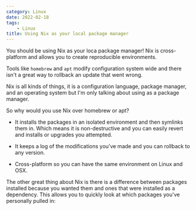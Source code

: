 ```yaml
---
category: Linux
date: 2022-02-18
tags:
    - Linux
title: Using Nix as your local package manager
---
```


You should be using Nix as your loca package manager!  Nix is cross-platform and allows you to
create reproducible environments.

Tools like `homebrew` and `apt` modify configuration system wide and there isn't a great way to
rollback an update that went wrong.

Nix is all kinds of things, it is a configuration language, package manager, and an operating system
but I'm only talking about using as a package manager.

So why would you use Nix over homebrew or apt?

- It installs the packages in an isolated environment and then symlinks them in. Which means it is
non-destructive and you can easily revert and installs or upgrades you attempted.

- It keeps a log of the modifications you’ve made and you can rollback to any version.

- Cross-platform so you can have the same environment on Linux and OSX.

The other great thing about Nix is there is a difference between packages installed because you
wanted them and ones that were installed as a dependency.   This allows you to quickly look at
which packages you've personally pulled in:


